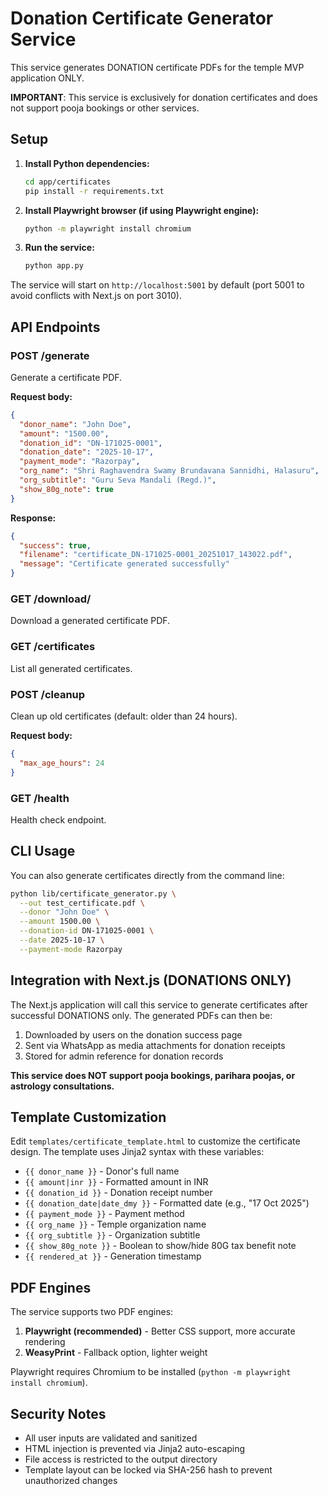 # Donation Certificate Generator Service

This service generates DONATION certificate PDFs for the temple MVP application ONLY.

**IMPORTANT**: This service is exclusively for donation certificates and does not support pooja bookings or other services.

## Setup

1. **Install Python dependencies:**
   ```bash
   cd app/certificates
   pip install -r requirements.txt
   ```

2. **Install Playwright browser (if using Playwright engine):**
   ```bash
   python -m playwright install chromium
   ```

3. **Run the service:**
   ```bash
   python app.py
   ```

The service will start on `http://localhost:5001` by default (port 5001 to avoid conflicts with Next.js on port 3010).

## API Endpoints

### POST /generate
Generate a certificate PDF.

**Request body:**
```json
{
  "donor_name": "John Doe",
  "amount": "1500.00",
  "donation_id": "DN-171025-0001",
  "donation_date": "2025-10-17",
  "payment_mode": "Razorpay",
  "org_name": "Shri Raghavendra Swamy Brundavana Sannidhi, Halasuru",
  "org_subtitle": "Guru Seva Mandali (Regd.)",
  "show_80g_note": true
}
```

**Response:**
```json
{
  "success": true,
  "filename": "certificate_DN-171025-0001_20251017_143022.pdf",
  "message": "Certificate generated successfully"
}
```

### GET /download/<filename>
Download a generated certificate PDF.

### GET /certificates
List all generated certificates.

### POST /cleanup
Clean up old certificates (default: older than 24 hours).

**Request body:**
```json
{
  "max_age_hours": 24
}
```

### GET /health
Health check endpoint.

## CLI Usage

You can also generate certificates directly from the command line:

```bash
python lib/certificate_generator.py \
  --out test_certificate.pdf \
  --donor "John Doe" \
  --amount 1500.00 \
  --donation-id DN-171025-0001 \
  --date 2025-10-17 \
  --payment-mode Razorpay
```

## Integration with Next.js (DONATIONS ONLY)

The Next.js application will call this service to generate certificates after successful DONATIONS only. The generated PDFs can then be:

1. Downloaded by users on the donation success page
2. Sent via WhatsApp as media attachments for donation receipts
3. Stored for admin reference for donation records

**This service does NOT support pooja bookings, parihara poojas, or astrology consultations.**

## Template Customization

Edit `templates/certificate_template.html` to customize the certificate design. The template uses Jinja2 syntax with these variables:

- `{{ donor_name }}` - Donor's full name
- `{{ amount|inr }}` - Formatted amount in INR
- `{{ donation_id }}` - Donation receipt number
- `{{ donation_date|date_dmy }}` - Formatted date (e.g., "17 Oct 2025")
- `{{ payment_mode }}` - Payment method
- `{{ org_name }}` - Temple organization name
- `{{ org_subtitle }}` - Organization subtitle
- `{{ show_80g_note }}` - Boolean to show/hide 80G tax benefit note
- `{{ rendered_at }}` - Generation timestamp

## PDF Engines

The service supports two PDF engines:

1. **Playwright (recommended)** - Better CSS support, more accurate rendering
2. **WeasyPrint** - Fallback option, lighter weight

Playwright requires Chromium to be installed (`python -m playwright install chromium`).

## Security Notes

- All user inputs are validated and sanitized
- HTML injection is prevented via Jinja2 auto-escaping
- File access is restricted to the output directory
- Template layout can be locked via SHA-256 hash to prevent unauthorized changes